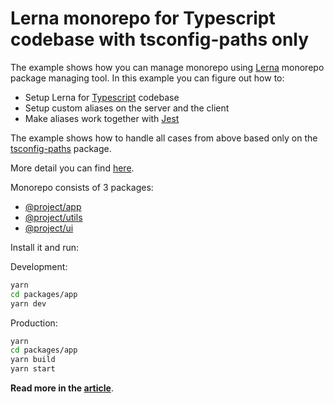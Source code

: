 # Lerna monorepo for Typescript codebase with tsconfig-paths only

The example shows how you can manage monorepo using [Lerna](https://github.com/lerna/lerna) monorepo package managing tool.
In this example you can figure out how to:

- Setup Lerna for [Typescript](https://www.typescriptlang.org/) codebase
- Setup custom aliases on the server and the client
- Make aliases work together with [Jest](https://jestjs.io/)

The example shows how to handle all cases from above based only on the
[tsconfig-paths](https://www.npmjs.com/package/tsconfig-paths)
package.

More detail you can find [here](https://webman.pro/blog/lerna-monorepo-typescript-react-node-worklow/#tsconfigpaths).

Monorepo consists of 3 packages:

- [@project/app](./packages/app)
- [@project/utils](./packages/utils)
- [@project/ui](./packages/ui)

Install it and run:

Development:

```bash
yarn
cd packages/app
yarn dev
```

Production:

```bash
yarn
cd packages/app
yarn build
yarn start
```

**Read more in the [article](https://webman.pro/blog/how-to-setup-typescript-path-aliases-in-lerna-monorepo/)**.
